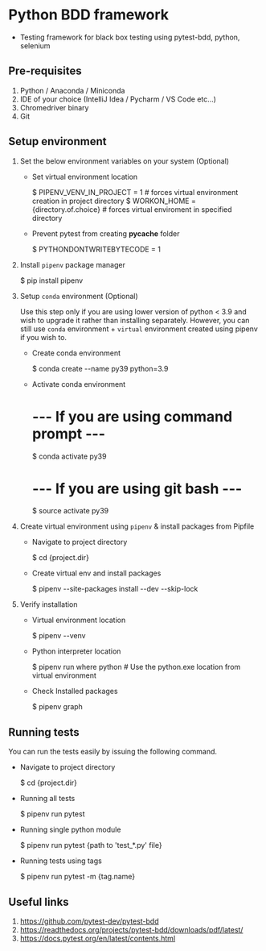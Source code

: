# Python BDD framework

* Testing framework for black box testing using pytest-bdd, python, selenium

## Pre-requisites
   1. Python / Anaconda / Miniconda 
   2. IDE of your choice (IntelliJ Idea / Pycharm / VS Code etc...)
   3. Chromedriver binary
   4. Git

## Setup environment
1. Set the below environment variables on your system (Optional)

   * Set virtual environment location

      
      $ PIPENV_VENV_IN_PROJECT  =  1          # forces virtual environment creation in project directory
      $ WORKON_HOME = {directory.of.choice}   # forces virtual enviroment in specified directory 
      
      
   * Prevent pytest from creating __pycache__ folder


      $ PYTHONDONTWRITEBYTECODE =  1


2. Install `pipenv` package manager


      $ pip install pipenv


3. Setup `conda` environment (Optional)
   
   Use this step only if you are using lower version of python < 3.9 and wish to upgrade it rather than
   installing separately.
   However, you can still use `conda` environment + `virtual` environment created using pipenv if you wish to.

        
   * Create conda environment
     

      $ conda create --name py39 python=3.9


   * Activate conda environment
      
      
      # --- If you are using command prompt ---
      $ conda activate py39

      # --- If you are using git bash ---
      $ source activate py39

        
4. Create virtual environment using `pipenv` & install packages from Pipfile

   * Navigate to project directory
      

      $ cd {project.dir}


   * Create virtual env and install packages
      

      $ pipenv --site-packages install --dev --skip-lock


5. Verify installation

      
   * Virtual environment location
      

      $ pipenv --venv


   * Python interpreter location
      
      
      $ pipenv run where python        # Use the python.exe location from virtual environment


   * Check Installed packages
      

      $ pipenv graph


## Running tests

You can run the tests easily by issuing the following command.

   * Navigate to project directory


      $ cd {project.dir}
   

   * Running all tests

            
      $ pipenv run pytest

      
   * Running single python module
      

      $ pipenv run pytest {path to 'test_*.py' file}

      
   * Running tests using tags
      

      $ pipenv run pytest -m {tag.name}


## Useful links
1. https://github.com/pytest-dev/pytest-bdd
2. https://readthedocs.org/projects/pytest-bdd/downloads/pdf/latest/
3. https://docs.pytest.org/en/latest/contents.html
